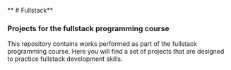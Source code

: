 ** # Fullstack**

### Projects for the fullstack programming course 

This repository contains works performed as part of the fullstack programming course. Here you will find a set of projects that are designed to practice fullstack development skills.
